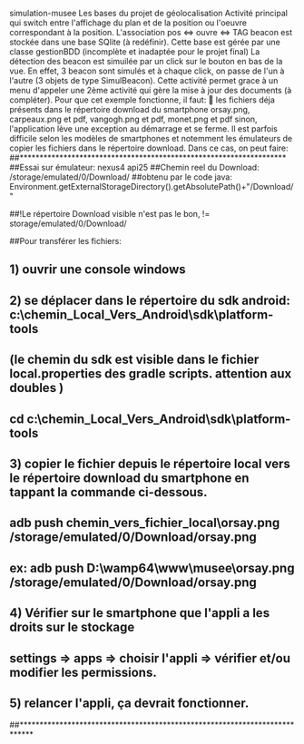 simulation-musee
Les bases du projet de géolocalisation
Activité principal qui switch entre l'affichage du plan et de la position ou l'oeuvre correspondant à la position. L'association pos <=> ouvre <=> TAG beacon est stockée dans une base SQlite (à redéfinir).
Cette base est gérée par une classe gestionBDD (incomplète et inadaptée pour le projet final) La détection des beacon est simuilée par un click sur le bouton en bas de la vue. En effet, 3 beacon sont simulés et à chaque click, on passe de l'un à l'autre (3 objets de type SimulBeacon).
Cette activité permet grace à un menu d'appeler une 2ème activité qui gère la mise à jour des documents (à compléter).
Pour que cet exemple fonctionne, il faut: 
	les fichiers déja présents dans le répertoire download du smartphone orsay.png, carpeaux.png et pdf, vangogh.png et pdf, monet.png et pdf sinon, l'application lève une exception au démarrage et se ferme.
Il est parfois difficile selon les modèles de smartphones et notemment les émulateurs de copier les fichiers dans le répertoire download. Dans ce cas, on peut faire:
##*******************************************************************
##Essai sur émulateur: nexus4 api25
##Chemin reel du Download: /storage/emulated/0/Download/
##obtenu par le code java: Environment.getExternalStorageDirectory().getAbsolutePath()+"/Download/"

##!Le répertoire Download visible n'est pas le bon, != storage/emulated/0/Download/

##Pour transférer les fichiers:
## 1) ouvrir une console windows
## 2) se déplacer dans le répertoire du sdk android: c:\chemin_Local_Vers_Android\sdk\platform-tools
##	 (le chemin du sdk est visible dans le fichier local.properties des gradle scripts. attention aux doubles \)
##	cd c:\chemin_Local_Vers_Android\sdk\platform-tools
## 3) copier le fichier depuis le répertoire local vers le répertoire download du smartphone en tappant la commande ci-dessous.
##	adb push chemin_vers_fichier_local\orsay.png /storage/emulated/0/Download/orsay.png

##	ex: adb push D:\wamp64\www\musee\orsay.png /storage/emulated/0/Download/orsay.png
##
## 4) Vérifier sur le smartphone que l'appli a les droits sur le stockage
##	settings => apps => choisir l'appli => vérifier et/ou modifier les permissions.
##
##
## 5) relancer l'appli, ça devrait fonctionner.
##***************************************************************************
